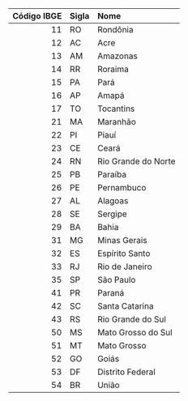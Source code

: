  | Código IBGE | Sigla | Nome                |
 | ----------: | :---- | :------------------ |
 | 11          | RO    | Rondônia            |
 | 12          | AC    | Acre                |
 | 13          | AM    | Amazonas            |
 | 14          | RR    | Roraima             |
 | 15          | PA    | Pará                |
 | 16          | AP    | Amapá               |
 | 17          | TO    | Tocantins           |
 | 21          | MA    | Maranhão            |
 | 22          | PI    | Piauí               |
 | 23          | CE    | Ceará               |
 | 24          | RN    | Rio Grande do Norte |
 | 25          | PB    | Paraíba             |
 | 26          | PE    | Pernambuco          |
 | 27          | AL    | Alagoas             |
 | 28          | SE    | Sergipe             |
 | 29          | BA    | Bahia               |
 | 31          | MG    | Minas Gerais        |
 | 32          | ES    | Espírito Santo      |
 | 33          | RJ    | Rio de Janeiro      |
 | 35          | SP    | São Paulo           |
 | 41          | PR    | Paraná              |
 | 42          | SC    | Santa Catarina      |
 | 43          | RS    | Rio Grande do Sul   |
 | 50          | MS    | Mato Grosso do Sul  |
 | 51          | MT    | Mato Grosso         |
 | 52          | GO    | Goiás               |
 | 53          | DF    | Distrito Federal    |
 | 54          | BR    | União               |
 
